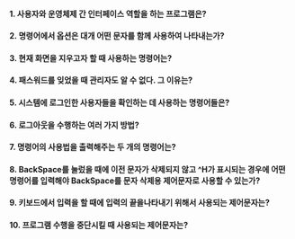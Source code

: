#### 1. 사용자와 운영체제 간 인터페이스 역할을 하는 프로그램은?

#### 2. 명령어에서 옵션은 대개 어떤 문자를 함께 사용하여 나타내는가?

#### 3. 현재 화면을 지우고자 할 때 사용하는 명령어는?

#### 4. 패스워드를 잊었을 때 관리자도 알 수 없다. 그 이유는?

#### 5. 시스템에 로그인한 사용자들을 확인하는 데 사용하는 명령어들은?

#### 6. 로그아웃을 수행하는 여러 가지 방법?

#### 7. 명령어의 사용법을 출력해주는 두 개의 명령어는?

#### 8. BackSpace를 눌렀을 때에 이전 문자가 삭제되지 않고 ^H가 표시되는 경우에 어떤 명령어를 입력해야 BackSpace를 문자 삭제용 제어문자로 사용할 수 있는가?

#### 9. 키보드에서 입력을 할 때에 입력의 끝을나타내기 위해서 사용되는 제어문자는?

#### 10. 프로그램 수행을 중단시킬 때 사용되는 제어문자는? 
